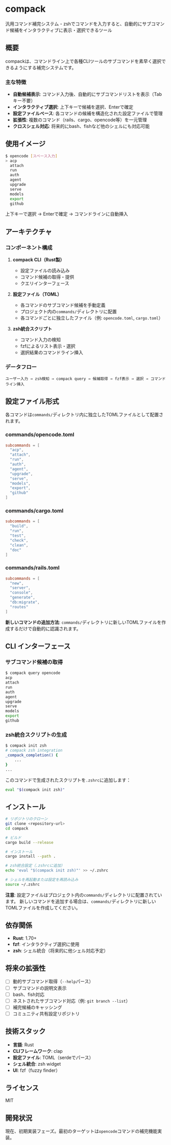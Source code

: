 # compack

汎用コマンド補完システム - zshでコマンドを入力すると、自動的にサブコマンド候補をインタラクティブに表示・選択できるツール

## 概要

compackは、コマンドライン上で各種CLIツールのサブコマンドを素早く選択できるようにする補完システムです。

### 主な特徴

- **自動候補表示**: コマンド入力後、自動的にサブコマンドリストを表示（Tabキー不要）
- **インタラクティブ選択**: 上下キーで候補を選択、Enterで確定
- **設定ファイルベース**: 各コマンドの候補を構造化された設定ファイルで管理
- **拡張性**: 複数のコマンド（rails、cargo、opencode等）を一元管理
- **クロスシェル対応**: 将来的にbash、fishなど他のシェルにも対応可能

## 使用イメージ

```bash
$ opencode [スペース入力]
> acp
  attach
  run
  auth
  agent
  upgrade
  serve
  models
  export
  github
```

上下キーで選択 → Enterで確定 → コマンドラインに自動挿入

## アーキテクチャ

### コンポーネント構成

1. **compack CLI（Rust製）**
   - 設定ファイルの読み込み
   - コマンド候補の取得・提供
   - クエリインターフェース

2. **設定ファイル（TOML）**
   - 各コマンドのサブコマンド候補を手動定義
   - プロジェクト内の`commands/`ディレクトリに配置
   - 各コマンドごとに独立したファイル（例: `opencode.toml`, `cargo.toml`）

3. **zsh統合スクリプト**
   - コマンド入力の検知
   - fzfによるリスト表示・選択
   - 選択結果のコマンドライン挿入

### データフロー

```
ユーザー入力 → zsh検知 → compack query → 候補取得 → fzf表示 → 選択 → コマンドライン挿入
```

## 設定ファイル形式

各コマンドは`commands/`ディレクトリ内に独立したTOMLファイルとして配置されます。

### commands/opencode.toml
```toml
subcommands = [
  "acp",
  "attach",
  "run",
  "auth",
  "agent",
  "upgrade",
  "serve",
  "models",
  "export",
  "github"
]
```

### commands/cargo.toml
```toml
subcommands = [
  "build",
  "run",
  "test",
  "check",
  "clean",
  "doc"
]
```

### commands/rails.toml
```toml
subcommands = [
  "new",
  "server",
  "console",
  "generate",
  "db:migrate",
  "routes"
]
```

**新しいコマンドの追加方法**: `commands/`ディレクトリに新しいTOMLファイルを作成するだけで自動的に認識されます。

## CLI インターフェース

### サブコマンド候補の取得

```bash
$ compack query opencode
acp
attach
run
auth
agent
upgrade
serve
models
export
github
```

### zsh統合スクリプトの生成

```bash
$ compack init zsh
# compack zsh integration
_compack_completion() {
    ...
}
...
```

このコマンドで生成されたスクリプトを`.zshrc`に追加します：

```bash
eval "$(compack init zsh)"
```

## インストール

```bash
# リポジトリのクローン
git clone <repository-url>
cd compack

# ビルド
cargo build --release

# インストール
cargo install --path .

# zsh統合設定（.zshrcに追加）
echo 'eval "$(compack init zsh)"' >> ~/.zshrc

# シェルを再起動または設定を再読み込み
source ~/.zshrc
```

**注意**: 設定ファイルはプロジェクト内の`commands/`ディレクトリに配置されています。
新しいコマンドを追加する場合は、`commands/`ディレクトリに新しいTOMLファイルを作成してください。

## 依存関係

- **Rust**: 1.70+
- **fzf**: インタラクティブ選択に使用
- **zsh**: シェル統合（将来的に他シェル対応予定）

## 将来の拡張性

- [ ] 動的サブコマンド取得（`--help`パース）
- [ ] サブコマンドの説明文表示
- [ ] bash、fish対応
- [ ] ネストされたサブコマンド対応（例: `git branch --list`）
- [ ] 補完候補のキャッシング
- [ ] コミュニティ共有設定リポジトリ

## 技術スタック

- **言語**: Rust
- **CLIフレームワーク**: clap
- **設定ファイル**: TOML（serdeでパース）
- **シェル統合**: zsh widget
- **UI**: fzf（fuzzy finder）

## ライセンス

MIT

## 開発状況

現在、初期実装フェーズ。最初のターゲットは`opencode`コマンドの補完機能実装。
